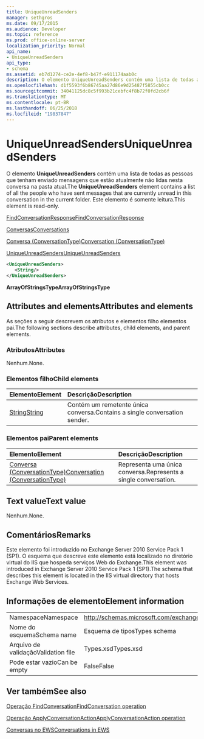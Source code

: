 ```yaml
---
title: UniqueUnreadSenders
manager: sethgros
ms.date: 09/17/2015
ms.audience: Developer
ms.topic: reference
ms.prod: office-online-server
localization_priority: Normal
api_name:
- UniqueUnreadSenders
api_type:
- schema
ms.assetid: eb7d1274-ce2e-4ef8-b47f-e911174aab0c
description: O elemento UniqueUnreadSenders contém uma lista de todas as pessoas que tenham enviado mensagens que estão atualmente não lidas nesta conversa na pasta atual. Este elemento é somente leitura.
ms.openlocfilehash: d1f5593f6b86745aa27d86e9d25487f5855cb0cc
ms.sourcegitcommit: 34041125dc8c5f993b21cebfc4f8b72f0fd2cb6f
ms.translationtype: MT
ms.contentlocale: pt-BR
ms.lasthandoff: 06/25/2018
ms.locfileid: "19837847"
---
```

# <a name="uniqueunreadsenders"></a><span data-ttu-id="8813f-104">UniqueUnreadSenders</span><span class="sxs-lookup"><span data-stu-id="8813f-104">UniqueUnreadSenders</span></span>

<span data-ttu-id="8813f-105">O elemento **UniqueUnreadSenders** contém uma lista de todas as pessoas que tenham enviado mensagens que estão atualmente não lidas nesta conversa na pasta atual.</span><span class="sxs-lookup"><span data-stu-id="8813f-105">The **UniqueUnreadSenders** element contains a list of all the people who have sent messages that are currently unread in this conversation in the current folder.</span></span> <span data-ttu-id="8813f-106">Este elemento é somente leitura.</span><span class="sxs-lookup"><span data-stu-id="8813f-106">This element is read-only.</span></span> 
  
[<span data-ttu-id="8813f-107">FindConversationResponse</span><span class="sxs-lookup"><span data-stu-id="8813f-107">FindConversationResponse</span></span>](findconversationresponse.md)
  
[<span data-ttu-id="8813f-108">Conversas</span><span class="sxs-lookup"><span data-stu-id="8813f-108">Conversations</span></span>](conversations-ex15websvcsotherref.md)
  
[<span data-ttu-id="8813f-109">Conversa (ConversationType)</span><span class="sxs-lookup"><span data-stu-id="8813f-109">Conversation (ConversationType)</span></span>](conversation-conversationtype.md)
  
[<span data-ttu-id="8813f-110">UniqueUnreadSenders</span><span class="sxs-lookup"><span data-stu-id="8813f-110">UniqueUnreadSenders</span></span>](uniqueunreadsenders.md)
  
```XML
<UniqueUnreadSenders>
   <String/>
</UniqueUnreadSenders>
```

 <span data-ttu-id="8813f-111">**ArrayOfStringsType**</span><span class="sxs-lookup"><span data-stu-id="8813f-111">**ArrayOfStringsType**</span></span>
## <a name="attributes-and-elements"></a><span data-ttu-id="8813f-112">Attributes and elements</span><span class="sxs-lookup"><span data-stu-id="8813f-112">Attributes and elements</span></span>

<span data-ttu-id="8813f-113">As seções a seguir descrevem os atributos e elementos filho elementos pai.</span><span class="sxs-lookup"><span data-stu-id="8813f-113">The following sections describe attributes, child elements, and parent elements.</span></span>
  
### <a name="attributes"></a><span data-ttu-id="8813f-114">Atributos</span><span class="sxs-lookup"><span data-stu-id="8813f-114">Attributes</span></span>

<span data-ttu-id="8813f-115">Nenhum.</span><span class="sxs-lookup"><span data-stu-id="8813f-115">None.</span></span>
  
### <a name="child-elements"></a><span data-ttu-id="8813f-116">Elementos filho</span><span class="sxs-lookup"><span data-stu-id="8813f-116">Child elements</span></span>

|<span data-ttu-id="8813f-117">**Elemento**</span><span class="sxs-lookup"><span data-stu-id="8813f-117">**Element**</span></span>|<span data-ttu-id="8813f-118">**Descrição**</span><span class="sxs-lookup"><span data-stu-id="8813f-118">**Description**</span></span>|
|:-----|:-----|
|[<span data-ttu-id="8813f-119">String</span><span class="sxs-lookup"><span data-stu-id="8813f-119">String</span></span>](string.md) <br/> |<span data-ttu-id="8813f-120">Contém um remetente única conversa.</span><span class="sxs-lookup"><span data-stu-id="8813f-120">Contains a single conversation sender.</span></span>  <br/> |
   
### <a name="parent-elements"></a><span data-ttu-id="8813f-121">Elementos pai</span><span class="sxs-lookup"><span data-stu-id="8813f-121">Parent elements</span></span>

|<span data-ttu-id="8813f-122">**Elemento**</span><span class="sxs-lookup"><span data-stu-id="8813f-122">**Element**</span></span>|<span data-ttu-id="8813f-123">**Descrição**</span><span class="sxs-lookup"><span data-stu-id="8813f-123">**Description**</span></span>|
|:-----|:-----|
|[<span data-ttu-id="8813f-124">Conversa (ConversationType)</span><span class="sxs-lookup"><span data-stu-id="8813f-124">Conversation (ConversationType)</span></span>](conversation-conversationtype.md) <br/> |<span data-ttu-id="8813f-125">Representa uma única conversa.</span><span class="sxs-lookup"><span data-stu-id="8813f-125">Represents a single conversation.</span></span>  <br/> |
   
## <a name="text-value"></a><span data-ttu-id="8813f-126">Text value</span><span class="sxs-lookup"><span data-stu-id="8813f-126">Text value</span></span>

<span data-ttu-id="8813f-127">Nenhum.</span><span class="sxs-lookup"><span data-stu-id="8813f-127">None.</span></span>
  
## <a name="remarks"></a><span data-ttu-id="8813f-128">Comentários</span><span class="sxs-lookup"><span data-stu-id="8813f-128">Remarks</span></span>

<span data-ttu-id="8813f-129">Este elemento foi introduzido no Exchange Server 2010 Service Pack 1 (SP1). O esquema que descreve este elemento está localizado no diretório virtual do IIS que hospeda serviços Web do Exchange.</span><span class="sxs-lookup"><span data-stu-id="8813f-129">This element was introduced in Exchange Server 2010 Service Pack 1 (SP1).The schema that describes this element is located in the IIS virtual directory that hosts Exchange Web Services.</span></span>
  
## <a name="element-information"></a><span data-ttu-id="8813f-130">Informações de elemento</span><span class="sxs-lookup"><span data-stu-id="8813f-130">Element information</span></span>

|||
|:-----|:-----|
|<span data-ttu-id="8813f-131">Namespace</span><span class="sxs-lookup"><span data-stu-id="8813f-131">Namespace</span></span>  <br/> |http://schemas.microsoft.com/exchange/services/2006/types  <br/> |
|<span data-ttu-id="8813f-132">Nome do esquema</span><span class="sxs-lookup"><span data-stu-id="8813f-132">Schema name</span></span>  <br/> |<span data-ttu-id="8813f-133">Esquema de tipos</span><span class="sxs-lookup"><span data-stu-id="8813f-133">Types schema</span></span>  <br/> |
|<span data-ttu-id="8813f-134">Arquivo de validação</span><span class="sxs-lookup"><span data-stu-id="8813f-134">Validation file</span></span>  <br/> |<span data-ttu-id="8813f-135">Types.xsd</span><span class="sxs-lookup"><span data-stu-id="8813f-135">Types.xsd</span></span>  <br/> |
|<span data-ttu-id="8813f-136">Pode estar vazio</span><span class="sxs-lookup"><span data-stu-id="8813f-136">Can be empty</span></span>  <br/> |<span data-ttu-id="8813f-137">False</span><span class="sxs-lookup"><span data-stu-id="8813f-137">False</span></span>  <br/> |
   
## <a name="see-also"></a><span data-ttu-id="8813f-138">Ver também</span><span class="sxs-lookup"><span data-stu-id="8813f-138">See also</span></span>



[<span data-ttu-id="8813f-139">Operação FindConversation</span><span class="sxs-lookup"><span data-stu-id="8813f-139">FindConversation operation</span></span>](findconversation-operation.md)
  
[<span data-ttu-id="8813f-140">Operação ApplyConversationAction</span><span class="sxs-lookup"><span data-stu-id="8813f-140">ApplyConversationAction operation</span></span>](applyconversationaction-operation.md)


[<span data-ttu-id="8813f-141">Conversas no EWS</span><span class="sxs-lookup"><span data-stu-id="8813f-141">Conversations in EWS</span></span>](http://msdn.microsoft.com/library/91e64629-db6c-4c94-9dcb-d386232e8467%28Office.15%29.aspx)

